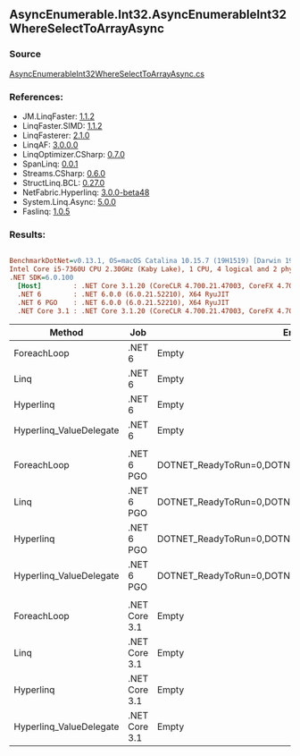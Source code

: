 ﻿## AsyncEnumerable.Int32.AsyncEnumerableInt32WhereSelectToArrayAsync

### Source
[AsyncEnumerableInt32WhereSelectToArrayAsync.cs](../LinqBenchmarks/AsyncEnumerable/Int32/AsyncEnumerableInt32WhereSelectToArrayAsync.cs)

### References:
- JM.LinqFaster: [1.1.2](https://www.nuget.org/packages/JM.LinqFaster/1.1.2)
- LinqFaster.SIMD: [1.1.2](https://www.nuget.org/packages/LinqFaster.SIMD/1.0.3)
- LinqFasterer: [2.1.0](https://www.nuget.org/packages/LinqFasterer/2.1.0)
- LinqAF: [3.0.0.0](https://www.nuget.org/packages/LinqAF/3.0.0.0)
- LinqOptimizer.CSharp: [0.7.0](https://www.nuget.org/packages/LinqOptimizer.CSharp/0.7.0)
- SpanLinq: [0.0.1](https://www.nuget.org/packages/SpanLinq/0.0.1)
- Streams.CSharp: [0.6.0](https://www.nuget.org/packages/Streams.CSharp/0.6.0)
- StructLinq.BCL: [0.27.0](https://www.nuget.org/packages/StructLinq/0.27.0)
- NetFabric.Hyperlinq: [3.0.0-beta48](https://www.nuget.org/packages/NetFabric.Hyperlinq/3.0.0-beta48)
- System.Linq.Async: [5.0.0](https://www.nuget.org/packages/System.Linq.Async/5.0.0)
- Faslinq: [1.0.5](https://www.nuget.org/packages/Faslinq/1.0.5)

### Results:
``` ini

BenchmarkDotNet=v0.13.1, OS=macOS Catalina 10.15.7 (19H1519) [Darwin 19.6.0]
Intel Core i5-7360U CPU 2.30GHz (Kaby Lake), 1 CPU, 4 logical and 2 physical cores
.NET SDK=6.0.100
  [Host]        : .NET Core 3.1.20 (CoreCLR 4.700.21.47003, CoreFX 4.700.21.47101), X64 RyuJIT
  .NET 6        : .NET 6.0.0 (6.0.21.52210), X64 RyuJIT
  .NET 6 PGO    : .NET 6.0.0 (6.0.21.52210), X64 RyuJIT
  .NET Core 3.1 : .NET Core 3.1.20 (CoreCLR 4.700.21.47003, CoreFX 4.700.21.47101), X64 RyuJIT


```
|                  Method |           Job |                                                EnvironmentVariables |       Runtime | Count |     Mean |   Error |   StdDev |        Ratio | RatioSD | Allocated |
|------------------------ |-------------- |-------------------------------------------------------------------- |-------------- |------ |---------:|--------:|---------:|-------------:|--------:|----------:|
|             ForeachLoop |        .NET 6 |                                                               Empty |      .NET 6.0 |   100 | 174.1 ms | 1.58 ms |  1.48 ms |     baseline |         |     23 KB |
|                    Linq |        .NET 6 |                                                               Empty |      .NET 6.0 |   100 | 173.3 ms | 1.32 ms |  1.23 ms | 1.00x faster |   0.01x |     53 KB |
|               Hyperlinq |        .NET 6 |                                                               Empty |      .NET 6.0 |   100 | 174.4 ms | 1.68 ms |  1.58 ms | 1.00x slower |   0.01x |     23 KB |
| Hyperlinq_ValueDelegate |        .NET 6 |                                                               Empty |      .NET 6.0 |   100 | 174.1 ms | 0.66 ms |  0.62 ms | 1.00x slower |   0.01x |     23 KB |
|                         |               |                                                                     |               |       |          |         |          |              |         |           |
|             ForeachLoop |    .NET 6 PGO | DOTNET_ReadyToRun=0,DOTNET_TC_QuickJitForLoops=1,DOTNET_TieredPGO=1 |      .NET 6.0 |   100 | 173.2 ms | 1.33 ms |  1.25 ms |     baseline |         |     22 KB |
|                    Linq |    .NET 6 PGO | DOTNET_ReadyToRun=0,DOTNET_TC_QuickJitForLoops=1,DOTNET_TieredPGO=1 |      .NET 6.0 |   100 | 174.8 ms | 0.81 ms |  0.72 ms | 1.01x slower |   0.01x |     55 KB |
|               Hyperlinq |    .NET 6 PGO | DOTNET_ReadyToRun=0,DOTNET_TC_QuickJitForLoops=1,DOTNET_TieredPGO=1 |      .NET 6.0 |   100 | 170.7 ms | 3.60 ms | 10.62 ms | 1.09x faster |   0.19x |     22 KB |
| Hyperlinq_ValueDelegate |    .NET 6 PGO | DOTNET_ReadyToRun=0,DOTNET_TC_QuickJitForLoops=1,DOTNET_TieredPGO=1 |      .NET 6.0 |   100 | 173.3 ms | 1.74 ms |  1.63 ms | 1.00x slower |   0.01x |     24 KB |
|                         |               |                                                                     |               |       |          |         |          |              |         |           |
|             ForeachLoop | .NET Core 3.1 |                                                               Empty | .NET Core 3.1 |   100 | 173.2 ms | 3.81 ms | 11.24 ms |     baseline |         |     18 KB |
|                    Linq | .NET Core 3.1 |                                                               Empty | .NET Core 3.1 |   100 | 175.6 ms | 1.95 ms |  1.83 ms | 1.03x slower |   0.05x |     49 KB |
|               Hyperlinq | .NET Core 3.1 |                                                               Empty | .NET Core 3.1 |   100 | 173.6 ms | 3.66 ms | 10.78 ms | 1.01x slower |   0.12x |     18 KB |
| Hyperlinq_ValueDelegate | .NET Core 3.1 |                                                               Empty | .NET Core 3.1 |   100 | 175.7 ms | 1.37 ms |  1.28 ms | 1.03x slower |   0.05x |     19 KB |
